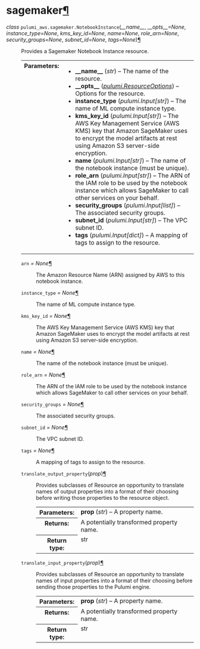 <div class="section" id="module-pulumi_aws.sagemaker">
<span id="sagemaker"></span><h1>sagemaker<a class="headerlink" href="#module-pulumi_aws.sagemaker" title="Permalink to this headline">¶</a></h1>
<dl class="class">
<dt id="pulumi_aws.sagemaker.NotebookInstance">
<em class="property">class </em><code class="descclassname">pulumi_aws.sagemaker.</code><code class="descname">NotebookInstance</code><span class="sig-paren">(</span><em>__name__</em>, <em>__opts__=None</em>, <em>instance_type=None</em>, <em>kms_key_id=None</em>, <em>name=None</em>, <em>role_arn=None</em>, <em>security_groups=None</em>, <em>subnet_id=None</em>, <em>tags=None</em><span class="sig-paren">)</span><a class="headerlink" href="#pulumi_aws.sagemaker.NotebookInstance" title="Permalink to this definition">¶</a></dt>
<dd><p>Provides a Sagemaker Notebook Instance resource.</p>
<table class="docutils field-list" frame="void" rules="none">
<col class="field-name" />
<col class="field-body" />
<tbody valign="top">
<tr class="field-odd field"><th class="field-name">Parameters:</th><td class="field-body"><ul class="first last simple">
<li><strong>__name__</strong> (<em>str</em>) – The name of the resource.</li>
<li><strong>__opts__</strong> (<a class="reference internal" href="../../pulumi/#pulumi.ResourceOptions" title="pulumi.ResourceOptions"><em>pulumi.ResourceOptions</em></a>) – Options for the resource.</li>
<li><strong>instance_type</strong> (<em>pulumi.Input</em><em>[</em><em>str</em><em>]</em>) – The name of ML compute instance type.</li>
<li><strong>kms_key_id</strong> (<em>pulumi.Input</em><em>[</em><em>str</em><em>]</em>) – The AWS Key Management Service (AWS KMS) key that Amazon SageMaker uses to encrypt the model artifacts at rest using Amazon S3 server-side encryption.</li>
<li><strong>name</strong> (<em>pulumi.Input</em><em>[</em><em>str</em><em>]</em>) – The name of the notebook instance (must be unique).</li>
<li><strong>role_arn</strong> (<em>pulumi.Input</em><em>[</em><em>str</em><em>]</em>) – The ARN of the IAM role to be used by the notebook instance which allows SageMaker to call other services on your behalf.</li>
<li><strong>security_groups</strong> (<em>pulumi.Input</em><em>[</em><em>list</em><em>]</em>) – The associated security groups.</li>
<li><strong>subnet_id</strong> (<em>pulumi.Input</em><em>[</em><em>str</em><em>]</em>) – The VPC subnet ID.</li>
<li><strong>tags</strong> (<em>pulumi.Input</em><em>[</em><em>dict</em><em>]</em>) – A mapping of tags to assign to the resource.</li>
</ul>
</td>
</tr>
</tbody>
</table>
<dl class="attribute">
<dt id="pulumi_aws.sagemaker.NotebookInstance.arn">
<code class="descname">arn</code><em class="property"> = None</em><a class="headerlink" href="#pulumi_aws.sagemaker.NotebookInstance.arn" title="Permalink to this definition">¶</a></dt>
<dd><p>The Amazon Resource Name (ARN) assigned by AWS to this notebook instance.</p>
</dd></dl>

<dl class="attribute">
<dt id="pulumi_aws.sagemaker.NotebookInstance.instance_type">
<code class="descname">instance_type</code><em class="property"> = None</em><a class="headerlink" href="#pulumi_aws.sagemaker.NotebookInstance.instance_type" title="Permalink to this definition">¶</a></dt>
<dd><p>The name of ML compute instance type.</p>
</dd></dl>

<dl class="attribute">
<dt id="pulumi_aws.sagemaker.NotebookInstance.kms_key_id">
<code class="descname">kms_key_id</code><em class="property"> = None</em><a class="headerlink" href="#pulumi_aws.sagemaker.NotebookInstance.kms_key_id" title="Permalink to this definition">¶</a></dt>
<dd><p>The AWS Key Management Service (AWS KMS) key that Amazon SageMaker uses to encrypt the model artifacts at rest using Amazon S3 server-side encryption.</p>
</dd></dl>

<dl class="attribute">
<dt id="pulumi_aws.sagemaker.NotebookInstance.name">
<code class="descname">name</code><em class="property"> = None</em><a class="headerlink" href="#pulumi_aws.sagemaker.NotebookInstance.name" title="Permalink to this definition">¶</a></dt>
<dd><p>The name of the notebook instance (must be unique).</p>
</dd></dl>

<dl class="attribute">
<dt id="pulumi_aws.sagemaker.NotebookInstance.role_arn">
<code class="descname">role_arn</code><em class="property"> = None</em><a class="headerlink" href="#pulumi_aws.sagemaker.NotebookInstance.role_arn" title="Permalink to this definition">¶</a></dt>
<dd><p>The ARN of the IAM role to be used by the notebook instance which allows SageMaker to call other services on your behalf.</p>
</dd></dl>

<dl class="attribute">
<dt id="pulumi_aws.sagemaker.NotebookInstance.security_groups">
<code class="descname">security_groups</code><em class="property"> = None</em><a class="headerlink" href="#pulumi_aws.sagemaker.NotebookInstance.security_groups" title="Permalink to this definition">¶</a></dt>
<dd><p>The associated security groups.</p>
</dd></dl>

<dl class="attribute">
<dt id="pulumi_aws.sagemaker.NotebookInstance.subnet_id">
<code class="descname">subnet_id</code><em class="property"> = None</em><a class="headerlink" href="#pulumi_aws.sagemaker.NotebookInstance.subnet_id" title="Permalink to this definition">¶</a></dt>
<dd><p>The VPC subnet ID.</p>
</dd></dl>

<dl class="attribute">
<dt id="pulumi_aws.sagemaker.NotebookInstance.tags">
<code class="descname">tags</code><em class="property"> = None</em><a class="headerlink" href="#pulumi_aws.sagemaker.NotebookInstance.tags" title="Permalink to this definition">¶</a></dt>
<dd><p>A mapping of tags to assign to the resource.</p>
</dd></dl>

<dl class="method">
<dt id="pulumi_aws.sagemaker.NotebookInstance.translate_output_property">
<code class="descname">translate_output_property</code><span class="sig-paren">(</span><em>prop</em><span class="sig-paren">)</span><a class="headerlink" href="#pulumi_aws.sagemaker.NotebookInstance.translate_output_property" title="Permalink to this definition">¶</a></dt>
<dd><p>Provides subclasses of Resource an opportunity to translate names of output properties
into a format of their choosing before writing those properties to the resource object.</p>
<table class="docutils field-list" frame="void" rules="none">
<col class="field-name" />
<col class="field-body" />
<tbody valign="top">
<tr class="field-odd field"><th class="field-name">Parameters:</th><td class="field-body"><strong>prop</strong> (<em>str</em>) – A property name.</td>
</tr>
<tr class="field-even field"><th class="field-name">Returns:</th><td class="field-body">A potentially transformed property name.</td>
</tr>
<tr class="field-odd field"><th class="field-name">Return type:</th><td class="field-body">str</td>
</tr>
</tbody>
</table>
</dd></dl>

<dl class="method">
<dt id="pulumi_aws.sagemaker.NotebookInstance.translate_input_property">
<code class="descname">translate_input_property</code><span class="sig-paren">(</span><em>prop</em><span class="sig-paren">)</span><a class="headerlink" href="#pulumi_aws.sagemaker.NotebookInstance.translate_input_property" title="Permalink to this definition">¶</a></dt>
<dd><p>Provides subclasses of Resource an opportunity to translate names of input properties into
a format of their choosing before sending those properties to the Pulumi engine.</p>
<table class="docutils field-list" frame="void" rules="none">
<col class="field-name" />
<col class="field-body" />
<tbody valign="top">
<tr class="field-odd field"><th class="field-name">Parameters:</th><td class="field-body"><strong>prop</strong> (<em>str</em>) – A property name.</td>
</tr>
<tr class="field-even field"><th class="field-name">Returns:</th><td class="field-body">A potentially transformed property name.</td>
</tr>
<tr class="field-odd field"><th class="field-name">Return type:</th><td class="field-body">str</td>
</tr>
</tbody>
</table>
</dd></dl>

</dd></dl>

</div>
